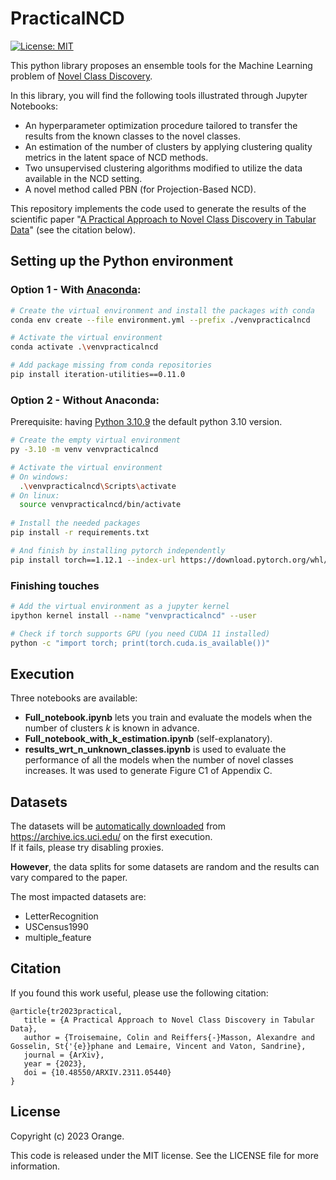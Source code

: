 # PracticalNCD

[![License: MIT](https://img.shields.io/badge/License-MIT-yellow.svg)](https://opensource.org/licenses/MIT)

This python library proposes an ensemble tools for the Machine Learning problem of [Novel Class Discovery](https://arxiv.org/pdf/2302.12028.pdf).

In this library, you will find the following tools illustrated through Jupyter Notebooks:
 - An hyperparameter optimization procedure tailored to transfer the results from the known classes to the novel classes.
 - An estimation of the number of clusters by applying clustering quality metrics in the latent space of NCD methods.
 - Two unsupervised clustering algorithms modified to utilize the data available in the NCD setting.
 - A novel method called PBN (for Projection-Based NCD).

This repository implements the code used to generate the results of the scientific paper "[A Practical Approach to Novel Class Discovery in Tabular Data](https://arxiv.org/pdf/2311.05440.pdf)" (see the citation below).

## Setting up the Python environment

### Option 1 - With [Anaconda](https://www.anaconda.com/download):

```bash
# Create the virtual environment and install the packages with conda
conda env create --file environment.yml --prefix ./venvpracticalncd

# Activate the virtual environment
conda activate .\venvpracticalncd

# Add package missing from conda repositories
pip install iteration-utilities==0.11.0
```

### Option 2 - Without Anaconda:

Prerequisite: having [Python 3.10.9](https://www.python.org/downloads/release/python-3109/) the default python 3.10 version.

```bash
# Create the empty virtual environment
py -3.10 -m venv venvpracticalncd

# Activate the virtual environment
# On windows:
  .\venvpracticalncd\Scripts\activate
# On linux:
  source venvpracticalncd/bin/activate
  
# Install the needed packages
pip install -r requirements.txt

# And finish by installing pytorch independently
pip install torch==1.12.1 --index-url https://download.pytorch.org/whl/cu113
```


### Finishing touches

```bash
# Add the virtual environment as a jupyter kernel
ipython kernel install --name "venvpracticalncd" --user

# Check if torch supports GPU (you need CUDA 11 installed)
python -c "import torch; print(torch.cuda.is_available())"
```


## Execution
Three notebooks are available:
- **Full_notebook.ipynb** lets you train and evaluate the models when the number of clusters *k* is known in advance.
- **Full_notebook_with_k_estimation.ipynb** (self-explanatory).
- **results_wrt_n_unknown_classes.ipynb** is used to evaluate the performance of all the models when the number of novel classes increases. It was used to generate Figure C1 of Appendix C.


## Datasets
The datasets will be <u>automatically downloaded</u> from https://archive.ics.uci.edu/ on the first execution.<br/>
If it fails, please try disabling proxies.

**However**, the data splits for some datasets are random and the results can vary compared to the paper.

The most impacted datasets are:
- LetterRecognition
- USCensus1990
- multiple_feature


## Citation
If you found this work useful, please use the following citation:
```
@article{tr2023practical,
   title = {A Practical Approach to Novel Class Discovery in Tabular Data},
   author = {Troisemaine, Colin and Reiffers{-}Masson, Alexandre and Gosselin, St{'{e}}phane and Lemaire, Vincent and Vaton, Sandrine},
   journal = {ArXiv},
   year = {2023},
   doi = {10.48550/ARXIV.2311.05440}
}
```

## License

Copyright (c) 2023 Orange.

This code is released under the MIT license. See the LICENSE file for more information.

